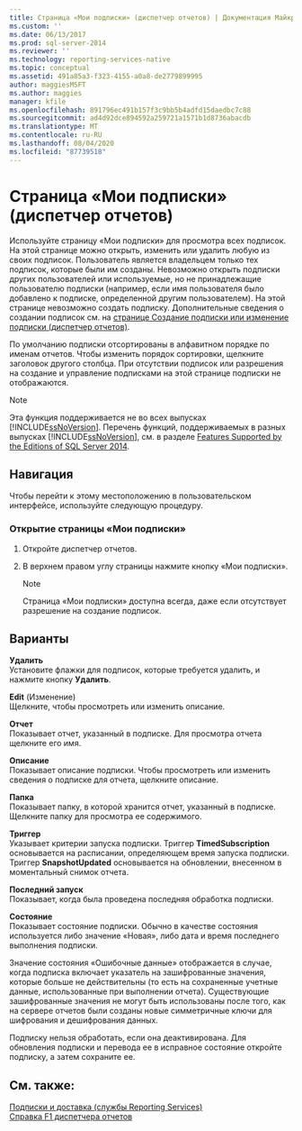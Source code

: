 ```yaml
---
title: Страница «Мои подписки» (диспетчер отчетов) | Документация Майкрософт
ms.custom: ''
ms.date: 06/13/2017
ms.prod: sql-server-2014
ms.reviewer: ''
ms.technology: reporting-services-native
ms.topic: conceptual
ms.assetid: 491a85a3-f323-4155-a0a8-de2779899995
author: maggiesMSFT
ms.author: maggies
manager: kfile
ms.openlocfilehash: 891796ec491b157f3c9bb5b4adfd15daedbc7c88
ms.sourcegitcommit: ad4d92dce894592a259721a1571b1d8736abacdb
ms.translationtype: MT
ms.contentlocale: ru-RU
ms.lasthandoff: 08/04/2020
ms.locfileid: "87739518"
---
```

# <a name="my-subscriptions-page-report-manager"></a>Страница «Мои подписки» (диспетчер отчетов)
  Используйте страницу «Мои подписки» для просмотра всех подписок. На этой странице можно открыть, изменить или удалить любую из своих подписок. Пользователь является владельцем только тех подписок, которые были им созданы. Невозможно открыть подписки других пользователей или используемые, но не принадлежащие пользователю подписки (например, если имя пользователя было добавлено к подписке, определенной другим пользователем). На этой странице невозможно создать подписку. Дополнительные сведения о создании подписок см. на [странице Создание подписки или изменение подписки &#40;диспетчер отчетов&#41;](../../2014/reporting-services/new-subscription-or-edit-subscription-page-report-manager.md).  
  
 По умолчанию подписки отсортированы в алфавитном порядке по именам отчетов. Чтобы изменить порядок сортировки, щелкните заголовок другого столбца. При отсутствии подписок или разрешения на создание и управление подписками на этой странице подписки не отображаются.  
  
> [!NOTE]  
>  Эта функция поддерживается не во всех выпусках [!INCLUDE[ssNoVersion](../includes/ssnoversion-md.md)]. Перечень функций, поддерживаемых в разных выпусках [!INCLUDE[ssNoVersion](../includes/ssnoversion-md.md)], см. в разделе [Features Supported by the Editions of SQL Server 2014](../../2014/getting-started/features-supported-by-the-editions-of-sql-server-2014.md).  
  
## <a name="navigation"></a>Навигация  
 Чтобы перейти к этому местоположению в пользовательском интерфейсе, используйте следующую процедуру.  
  
### <a name="to-open-the-my-subscriptions-page"></a>Открытие страницы «Мои подписки»  
  
1.  Откройте диспетчер отчетов.  
  
2.  В верхнем правом углу страницы нажмите кнопку «Мои подписки».  
  
    > [!NOTE]  
    >  Страница «Мои подписки» доступна всегда, даже если отсутствует разрешение на создание подписок.  
  
## <a name="options"></a>Варианты  
 **Удалить**  
 Установите флажки для подписок, которые требуется удалить, и нажмите кнопку **Удалить**.  
  
 **Edit** (Изменение)  
 Щелкните, чтобы просмотреть или изменить описание.  
  
 **Отчет**  
 Показывает отчет, указанный в подписке. Для просмотра отчета щелкните его имя.  
  
 **Описание**  
 Показывает описание подписки. Чтобы просмотреть или изменить сведения о подписке для отчета, щелкните описание.  
  
 **Папка**  
 Показывает папку, в которой хранится отчет, указанный в подписке. Щелкните папку для просмотра ее содержимого.  
  
 **Триггер**  
 Указывает критерии запуска подписки. Триггер **TimedSubscription** основывается на расписании, определяющем время запуска подписки. Триггер **SnapshotUpdated** основывается на обновлении, внесенном в моментальный снимок отчета.  
  
 **Последний запуск**  
 Показывает, когда была проведена последняя обработка подписки.  
  
 **Состояние**  
 Показывает состояние подписки. Обычно в качестве состояния используется либо значение «Новая», либо дата и время последнего выполнения подписки.  
  
 Значение состояния «Ошибочные данные» отображается в случае, когда подписка включает указатель на зашифрованные значения, которые больше не действительны (то есть на сохраненные учетные данные, использованные при выполнении отчета). Существующие зашифрованные значения не могут быть использованы после того, как на сервере отчетов были созданы новые симметричные ключи для шифрования и дешифрования данных.  
  
 Подписку нельзя обработать, если она деактивирована. Для обновления подписки и перевода ее в исправное состояние откройте подписку, а затем сохраните ее.  
  
## <a name="see-also"></a>См. также:  
 [Подписки и доставка (службы Reporting Services)](subscriptions/subscriptions-and-delivery-reporting-services.md)   
 [Справка F1 диспетчера отчетов](../../2014/reporting-services/report-manager-f1-help.md)  
  
  
